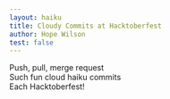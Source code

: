 ```yaml
---
layout: haiku
title: Cloudy Commits at Hacktoberfest
author: Hope Wilson
test: false
---
```


Push, pull, merge request <br>
Such fun cloud haiku commits <br> 
Each Hacktoberfest! <br>
